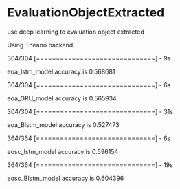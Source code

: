 # EvaluationObjectExtracted
use deep learning to evaluation object extracted

Using Theano backend.

304/304 [==============================] - 9s 
    
eoa_lstm_model accuracy is 0.568681

304/304 [==============================] - 6s  
   
eoa_GRU_model accuracy is 0.565934

304/304 [==============================] - 31s  
  
eoa_Blstm_model accuracy is 0.527473

364/364 [==============================] - 6s    
 
eosc_lstm_model accuracy is 0.596154

364/364 [==============================] - 19s  
  
eosc_Blstm_model accuracy is 0.604396
